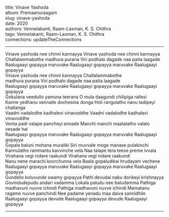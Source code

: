 title: Vinave Yashoda  
album: Premaanuraagam  
slug: vinave-yashoda  
date: 2020  
authors: Vennelakanti, Raam-Laxman, K. S. Chithra  
tags: Vennelakanti, Raam-Laxman, K. S. Chithra  
connections: updateTheConnections  

------------

Vinave yashoda nee chinni kannayya Vinave yashoda nee chinni kannayya  
Challalammabothe madhura purana Viri podhalo dagade naa paita laagade  
Raalugaayi gopayya maruvake Raalugaayi gopayya maruvake Raalugaayi gopayya  
Vinave yashoda nee chinni kannayya Challalammabothe  
madhura purana  Viri podhalo dagade naa paita laagade  
Raalugaayi gopayya maruvake Raalugaayi gopayya maruvake Raalugaayi gopayya  
Gokulana veedullo yamuna teerana O mula daagundi chilipiga rallesi  
Kanne yedhanu vennalle dochesina donga Holi rangulatho nanu tadipeyi challanga  
Vaadni vadalodhe kadhalevi vinavoddhe Vaadni vadalodhe kadhalevi vinavoddhe  
Venta padi valape pancheyi annade Manchi manchi maatalatho valalo vesade hai  
Raalugaayi gopayya maruvake Raalugaayi gopayya maruvake Raalugaayi gopayya  
Gopala baluni mohana muraliki Siri muvvale moge manase pulakinchi  
Kannulatho rammantu kavvinche vela Naa talape tera teese preme ivvala  
Virahana vegi nidare raakundi Virahana vegi nidare raakundi  
Nanu nene marachi koorchunna vela Baala gopaludikai hrudayam vechene  
Raalugaayi gopayya maruvake Raalugaayi gopayya maruvake Raalugaayi gopayya  
Gundello koluvunde swamy gopayya Pathi devudai naku dorikeyi krishnayya Govindudepudu andari vadamma Lokala paludu nee baludamma Pathiga madhavuni nuvve ichindi Pathiga madhavuni nuvve ichindi Mamatanu ragame nuvve panchindi Nee padame yenadu maa daiva sannidhile Raalugaayi gopayya devude Raalugaayi gopayya devude Raalugaayi gopayya  


------------

